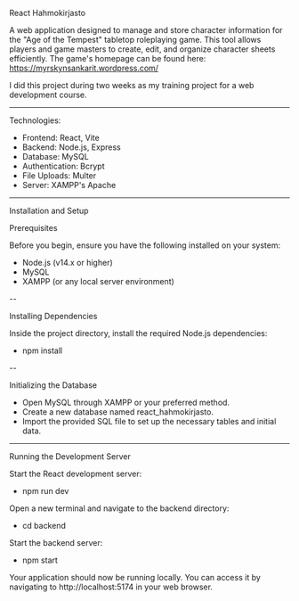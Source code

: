 React Hahmokirjasto

A web application designed to manage and store character information for the "Age of the Tempest" tabletop roleplaying game. This tool allows players and game masters to create, edit, and organize character sheets efficiently. The game's homepage can be found here: https://myrskynsankarit.wordpress.com/

I did this project during two weeks as my training project for a web development course.

-----

Technologies:

- Frontend: React, Vite
- Backend: Node.js, Express
- Database: MySQL
- Authentication: Bcrypt
- File Uploads: Multer
- Server: XAMPP's Apache

-----

Installation and Setup

Prerequisites

Before you begin, ensure you have the following installed on your system:
- Node.js (v14.x or higher)
- MySQL
- XAMPP (or any local server environment)

--

Installing Dependencies

Inside the project directory, install the required Node.js dependencies:
- npm install

--

Initializing the Database

- Open MySQL through XAMPP or your preferred method.
- Create a new database named react_hahmokirjasto.
- Import the provided SQL file to set up the necessary tables and initial data.

-----

Running the Development Server

Start the React development server:
- npm run dev

Open a new terminal and navigate to the backend directory:
- cd backend

Start the backend server:
- npm start

Your application should now be running locally. You can access it by navigating to http://localhost:5174 in your web browser.
